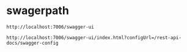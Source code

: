 # swagerpath

    http://localhost:7006/swagger-ui

    http://localhost:7006/swagger-ui/index.html?configUrl=/rest-api-docs/swagger-config
